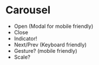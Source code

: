 # Carousel

- Open (Modal for mobile friendly)
- Close
- Indicator!
- Next/Prev (Keyboard friendly)
- Gesture? (mobile friendly)
- Scale?
